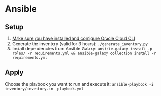 Ansible
===

## Setup

1. [Make sure you have installed and configure Oracle Cloud CLI](https://docs.oracle.com/en-us/iaas/Content/API/SDKDocs/cliinstall.htm)
2. Generate the inventory (valid for 3 hours): `./generate_inventory.py`
3. Install dependencies from Ansible Galaxy: `ansible-galaxy install -p roles/ -r requirements.yml && ansible-galaxy collection install -r requirements.yml`

## Apply

Choose the playbook you want to run and execute it: `ansible-playbook -i inventory/inventory.ini playbook.yml`
